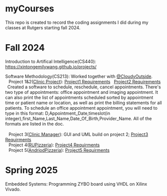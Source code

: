 # myCourses
This repo is created to record the coding assignments I did during my classes at Rutgers starting fall 2024.

# Fall 2024
Introduction to Artifical Intelligence(CS440): https://xintongemilywang.github.io/projects/


Software Methodology(CS213): Worked together with [@CloudyOutside](https://www.github.com/CloudyOutside). <br/>
&ensp; Project 1&2([Clinic Project](https://github.com/scarletrat/ClinicProject)): [Project1 Requirements](https://drive.google.com/file/d/1apouvBZ2b1mvGOR6oiEHSbFa8uEmHEQ2/view) 
&nbsp; [Project2 Requirements](https://drive.google.com/file/d/1yq51HquCGO0N1EgVQxIo-WrDjT6EQU0z/view) <br/>
&ensp;Created a software to schedule, reschedule, cancel appointments. There's two type of appointments: office appointment and imaging appointment. It can also print the list of appointments scheduled sorted by appointment time or patient name or location, as well as print the billing statements for all patients. To schedule an office appointment appointment, you will need to type in this format: D,Appointment_Date,timeslot(in integer),first_Name,Last_Name,Date_Of_Birth,Provider_Name. All of the formats are listed in the doc.<br/> </br>
&ensp; Project 3([Clinic Manager](https://github.com/scarletrat/ClinicManager)): GUI and UML build on project 2; [Project3 Requirments](https://drive.google.com/file/d/1LYbzVvS2vZXH1pSRUDKcPiTBqAqItf6A/view) <br/>
&ensp; Project 4([RUPizzeria](https://github.com/scarletrat/RUPizzeria)): [Project4 Requirments](https://drive.google.com/file/d/1Tadd5JhRK4brmBOf1xg_CS1T53sB9Ozl/view) <br/>
&ensp; Project 5([AndriodPizzeria](https://github.com/scarletrat/AndriodPizzeria)): [Project5 Requirments](https://drive.google.com/file/d/1xOXyxOflTfWufr9mjuyCn4LOvBAgo8qD/view) <br/>

# Spring 2025
Embedded Systems: Programming ZYBO board using VHDL on Xilinx Vivado.
